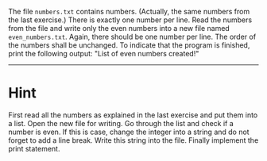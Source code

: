 The file `numbers.txt` contains numbers. (Actually, the same numbers from the last exercise.) There is exactly one
number per line. Read the numbers from the file and write only the even numbers into a new file named
`even_numbers.txt`. Again, there should be one number per line. The order of the numbers shall be unchanged. To
indicate that the program is finished, print the following output: "List of even numbers created!"


---

# Hint

First read all the numbers as explained in the last exercise and put them into a list. Open the new file for writing. Go
through the list and check if a number is even. If this is case, change the integer into a string and do not forget to
add a line break. Write this string into the file. Finally implement the print statement.